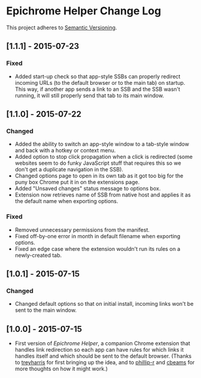 # Epichrome Helper Change Log
This project adheres to [Semantic Versioning](http://semver.org/).

## [1.1.1] - 2015-07-23
### Fixed
- Added start-up check so that app-style SSBs can properly redirect incoming URLs (to the default browser or to the main tab) on startup. This way, if another app sends a link to an SSB and the SSB wasn't running, it will still properly send that tab to its main window.

## [1.1.0] - 2015-07-22
### Changed
- Added the ability to switch an app-style window to a tab-style window and back with a hotkey or context menu.
- Added option to stop click propagation when a click is redirected (some websites seem to do funky JavaScript stuff that requires this so we don't get a duplicate navigation in the SSB).
- Changed options page to open in its own tab as it got too big for the puny box Chrome put it in on the extensions page.
- Added "Unsaved changes" status message to options box.
- Extension now retrieves name of SSB from native host and applies it as the default name when exporting options.

### Fixed
- Removed unnecessary permissions from the manifest.
- Fixed off-by-one error in month in default filename when exporting options.
- Fixed an edge case where the extension wouldn't run its rules on a newly-created tab.

## [1.0.1] - 2015-07-15
### Changed
- Changed default options so that on initial install, incoming links won't be sent to the main window.

## [1.0.0] - 2015-07-15
- First version of *Epichrome Helper*, a companion Chrome extension that handles link redirection so each app can have rules for which links it handles itself and which should be sent to the default browser. (Thanks to [treyharris](https://github.com/treyharris "treyharris") for first bringing up the idea, and to [phillip-r](https://github.com/phillip-r "phillip-r") and [cbeams](https://github.com/cbeams "cbeams") for more thoughts on how it might work.)
